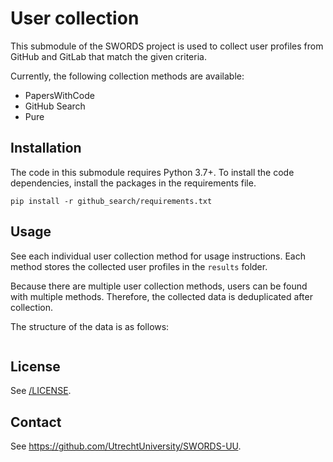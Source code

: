 # User collection

This submodule of the SWORDS project is used to collect user profiles from
GitHub and GitLab that match the given criteria. 

Currently, the following collection methods are available: 

- PapersWithCode
- GitHub Search
- Pure

## Installation 

The code in this submodule requires Python 3.7+. To install the code dependencies, install the packages in the requirements file. 

```
pip install -r github_search/requirements.txt
```

## Usage

See each individual user collection method for usage instructions. Each method
stores the collected user profiles in the `results` folder. 

Because there are multiple user collection methods, users can be found with
multiple methods. Therefore, the collected data is deduplicated after
collection. 

The structure of the data is as follows:

```

```

## License 

See [/LICENSE](LICENSE).

## Contact 

See https://github.com/UtrechtUniversity/SWORDS-UU.
